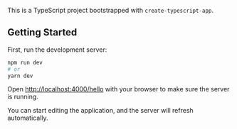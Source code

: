 This is a TypeScript project bootstrapped with `create-typescript-app`.

## Getting Started

First, run the development server:

```bash
npm run dev
# or
yarn dev
```

Open [http://localhost:4000/hello](http://localhost:4000/hello) with your browser to make sure the server is running.

You can start editing the application, and the server will refresh automatically.